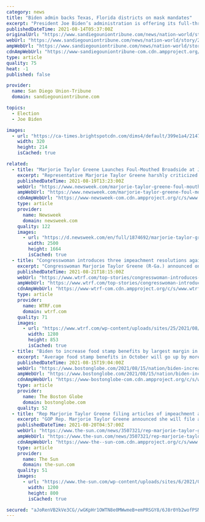 ```yaml
---
category: news
title: "Biden admin backs Texas, Florida districts on mask mandates"
excerpt: "President Joe Biden’s administration is offering its full-throated support for local cities and school boards in Texas and Florida that are defying orders by their Republican governors that prohibit m"
publishedDateTime: 2021-08-14T05:37:00Z
originalUrl: "https://www.sandiegouniontribune.com/news/nation-world/story/2021-08-13/biden-admin-backs-texas-florida-districts-on-mask-mandates"
webUrl: "https://www.sandiegouniontribune.com/news/nation-world/story/2021-08-13/biden-admin-backs-texas-florida-districts-on-mask-mandates"
ampWebUrl: "https://www.sandiegouniontribune.com/news/nation-world/story/2021-08-13/biden-admin-backs-texas-florida-districts-on-mask-mandates?_amp=true"
cdnAmpWebUrl: "https://www-sandiegouniontribune-com.cdn.ampproject.org/c/s/www.sandiegouniontribune.com/news/nation-world/story/2021-08-13/biden-admin-backs-texas-florida-districts-on-mask-mandates?_amp=true"
type: article
quality: 75
heat: -1
published: false

provider:
  name: San Diego Union-Tribune
  domain: sandiegouniontribune.com

topics:
  - Election
  - Joe Biden

images:
  - url: "https://ca-times.brightspotcdn.com/dims4/default/399e1a4/2147483647/strip/true/crop/3648x2440+0+148/resize/320x214!/quality/90/?url=https%3A%2F%2Fcalifornia-times-brightspot.s3.amazonaws.com%2Fa3%2F6d%2Fd6fe6349dcfb4bad22a3bbbcdffc%2F18cf34c5ce1143509d2ae694f42f956b"
    width: 320
    height: 214
    isCached: true

related:
  - title: "Marjorie Taylor Greene Launches Foul-Mouthed Broadside at Joe Biden in Video"
    excerpt: "Representative Marjorie Taylor Greene harshly criticized President Joe Biden in a video on Wednesday over the situation in Afghanistan and the COVID-19 pandemic. Greene, a Republican who represents Georgia's 14th congressional district,"
    publishedDateTime: 2021-08-19T13:23:00Z
    webUrl: "https://www.newsweek.com/marjorie-taylor-greene-foul-mouthed-broadside-joe-biden-video-1620960"
    ampWebUrl: "https://www.newsweek.com/marjorie-taylor-greene-foul-mouthed-broadside-joe-biden-video-1620960?amp=1"
    cdnAmpWebUrl: "https://www-newsweek-com.cdn.ampproject.org/c/s/www.newsweek.com/marjorie-taylor-greene-foul-mouthed-broadside-joe-biden-video-1620960?amp=1"
    type: article
    provider:
      name: Newsweek
      domain: newsweek.com
    quality: 122
    images:
      - url: "https://d.newsweek.com/en/full/1874692/marjorie-taylor-greene-holds-press-conference.jpg"
        width: 2500
        height: 1664
        isCached: true
  - title: "Congresswoman introduces three impeachment resolutions against Pres. Joe Biden"
    excerpt: "Congresswoman Marjorie Taylor Greene (R-Ga.) announced on her Twitter page late Friday that she introduced three impeachment resolutions against President Joe"
    publishedDateTime: 2021-08-21T18:15:00Z
    webUrl: "https://www.wtrf.com/top-stories/congresswoman-introduces-three-impeachment-resolutions-against-pres-joe-biden/"
    ampWebUrl: "https://www.wtrf.com/top-stories/congresswoman-introduces-three-impeachment-resolutions-against-pres-joe-biden/amp/"
    cdnAmpWebUrl: "https://www-wtrf-com.cdn.ampproject.org/c/s/www.wtrf.com/top-stories/congresswoman-introduces-three-impeachment-resolutions-against-pres-joe-biden/amp/"
    type: article
    provider:
      name: WTRF.com
      domain: wtrf.com
    quality: 71
    images:
      - url: "https://www.wtrf.com/wp-content/uploads/sites/25/2021/08/bd483aca5c3c480d97abdfd04d09172c.jpg?w=1280"
        width: 1280
        height: 853
        isCached: true
  - title: "Biden to increase food stamp benefits by largest margin in program’s history"
    excerpt: "Average food stamp benefits in October will go up by more than 25 percent from pre-pandemic levels for the 42 million people in the program."
    publishedDateTime: 2021-08-15T19:04:00Z
    webUrl: "https://www.bostonglobe.com/2021/08/15/nation/biden-increase-food-stamp-benefits-by-largest-margin-programs-history/"
    ampWebUrl: "https://www.bostonglobe.com/2021/08/15/nation/biden-increase-food-stamp-benefits-by-largest-margin-programs-history/?outputType=amp"
    cdnAmpWebUrl: "https://www-bostonglobe-com.cdn.ampproject.org/c/s/www.bostonglobe.com/2021/08/15/nation/biden-increase-food-stamp-benefits-by-largest-margin-programs-history/?outputType=amp"
    type: article
    provider:
      name: The Boston Globe
      domain: bostonglobe.com
    quality: 52
  - title: "Rep Marjorie Taylor Greene filing articles of impeachment against President Joe Biden and calls him a ‘pathetic puppet’"
    excerpt: "GOP Rep. Marjorie Taylor Greene announced she will file articles of impeachment against President Biden during an America First rally in Des Moines Thursday night. Greene said at the rally:"
    publishedDateTime: 2021-08-20T04:57:00Z
    webUrl: "https://www.the-sun.com/news/3507321/rep-marjorie-taylor-greene-articles-impeachment-president-joe-biden/"
    ampWebUrl: "https://www.the-sun.com/news/3507321/rep-marjorie-taylor-greene-articles-impeachment-president-joe-biden/amp/"
    cdnAmpWebUrl: "https://www-the--sun-com.cdn.ampproject.org/c/s/www.the-sun.com/news/3507321/rep-marjorie-taylor-greene-articles-impeachment-president-joe-biden/amp/"
    type: article
    provider:
      name: The Sun
      domain: the-sun.com
    quality: 51
    images:
      - url: "https://www.the-sun.com/wp-content/uploads/sites/6/2021/08/BB-MTG-IMPEACH-COMP-V2.jpg?strip=all&quality=100&w=1200&h=800&crop=1"
        width: 1200
        height: 800
        isCached: true

secured: "aJoRenVB2kVe3CG//wGKpHr1OWTN8e0MWwmeB+emPRSGY8/6J8r0Yb2wofPSM1oxoqhj02ADMzYaylxcyKt9/4Yb4tyjSzAoQyRdY+faIcq0AeFqqAhsw9uLVuK5LiC8Mub9HTYn8TZ4ny+dTsLTwVGYgFWqByHHOgMMRYOnl+BFp6j+dx8QmvTWPVmYMzRnkscuCz4deL51Z6VUyJFIvjCRD2bBoKjR1kLyxir0Bk+T1f7Q/CKUcRkFBnbMC5VHB9J4U0nBplXqeJ+U3nxw8eZX5bD2tpqFAf5kVAY8c8PY5sqPhgUlmOHEzcUmjrM+1Eq7YA8RSGNBNGyxg0LYXK0Mfgqb4S6XlyFqjY0d9qc=;NXW6R3BZSwWQ8oYsbx5v9g=="
---
```



